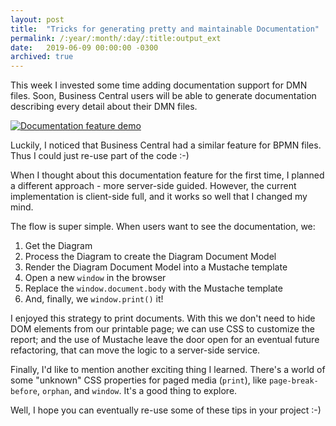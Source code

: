 ```yaml
---
layout: post
title:  "Tricks for generating pretty and maintainable Documentation"
permalink: /:year/:month/:day/:title:output_ext
date:   2019-06-09 00:00:00 -0300
archived: true
---
```


This week I invested some time adding documentation support for DMN files. Soon, Business Central users will be able to generate documentation describing every detail about their DMN files.

[![Documentation feature demo](/assets/documentation-dmn-demo.gif "Documentation feature demo")](/assets/documentation-dmn-demo.gif)

Luckily, I noticed that Business Central had a similar feature for BPMN files. Thus I could just re-use part of the code :-) 

When I thought about this documentation feature for the first time, I planned a different approach - more server-side guided. However, the current implementation is client-side full, and it works so well that I changed my mind.

The flow is super simple. When users want to see the documentation, we:
1. Get the Diagram
2. Process the Diagram to create the Diagram Document Model
3. Render the Diagram Document Model into a Mustache template
4. Open a new `window` in the browser
5. Replace the `window.document.body` with the Mustache template
6. And, finally, we `window.print()` it!

I enjoyed this strategy to print documents. With this we don't need to hide DOM elements from our printable page; we can use CSS to customize the report; and the use of Mustache leave the door open for an eventual future refactoring, that can move the logic to a server-side service.

Finally, I'd like to mention another exciting thing I learned. There's a world of some "unknown" CSS properties for paged media (`print`), like `page-break-before`, `orphan`, and `window`. It's a good thing to explore.

Well, I hope you can eventually re-use some of these tips in your project :-)
